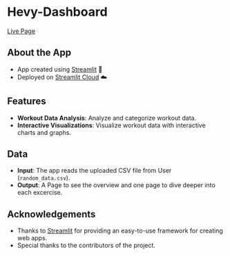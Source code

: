 # Hevy-Dashboard
[Live Page](https://hevy-dashboard-amtgnnllgrxw6q5hybh8zm.streamlit.app/)

## About the App
- App created using [Streamlit](https://streamlit.io) 🎈
- Deployed on [Streamlit Cloud](https://streamlit.io/cloud) ☁️

## Features
- **Workout Data Analysis**: Analyze and categorize workout data.
- **Interactive Visualizations**: Visualize workout data with interactive charts and graphs.


## Data
- **Input**: The app reads the uploaded CSV file from User (`random_data.csv`).
- **Output**: A Page to see the overview and one page to dive deeper into each excercise.


## Acknowledgements
- Thanks to [Streamlit](https://streamlit.io) for providing an easy-to-use framework for creating web apps.
- Special thanks to the contributors of the project.